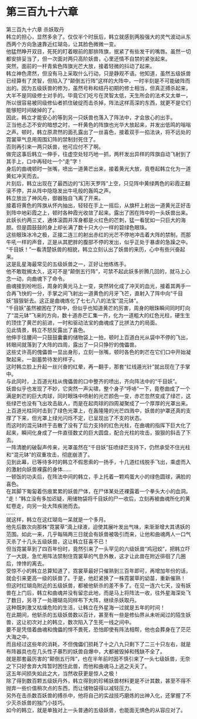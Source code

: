 # 第三百九十六章

第三百九十六章 杀妖取丹\
韩立的担心，显然多余了。仅仅半个时辰后，韩立就感到两股强大的灵气波动从东西两个方向急速靠近红瑚岛，让其脸色微微一变。\
他猛然睁开双目，死死的盯着眼前的那排阵旗，抿紧了有些发干的嘴唇。虽然一切都安排妥当了，但一次面对两只高阶妖兽，心里还情不自禁的紧张起来。\
突然，面前的一杆青紫色阵旗光芒大放，接着轻微的抖动了起来。\
韩立神色肃然，但没有马上采取什么行动，只是静观不语。他知道，虽然五级妖兽已经算有了灵智，但陷入了“颠倒五行阵”这样的大阵中，一时半刻是不可能破阵而出的。因为五级妖兽的修为，虽然号称和结丹初期的修士相当，但真正搏杀起来，大半不是同级修士对手的。毕竟它们吃亏在灵智太低，天生所会的法术又太单一，所以很容易被同级修仙者抓住破绽而击杀掉，阵法这样高深的东西，就更不是它们能够短时间破掉的了。\
因此，韩立才能安心的等到另一只妖兽也落入了阵法中，才会放心的出手。\
正当他忐忑不安的暗想之时，一杆黄色的阵旗也光华大放起来，并发出低鸣的嗡嗡之声。顿时，韩立原肃然的面孔露出了一丝喜色，接着双手一掐法诀，将不远处的霓裳草气息用周围幻阵的禁制封死住了。\
否则再引来一两只妖兽，他可应付不了啊。\
做完这事后韩立一伸手，往虚空处轻巧地一抓，两杆发出异样的阵旗自动飞射到了其手上，口中再轻吐一个“走”字！\
身后的曲魂顿时一张嘴，喷出一道黄芒出来，接着黄光大放，竟卷起韩立化为一道黄虹冲天而去。\
片刻后，韩立出现在了最西边的“幻形天罗阵”上空，只见阵中黄绿两色的彩霞正翻滚不停，并从阵中隐隐发出牛吼般的轰鸣之声。\
韩立放出了神风舟，御器独自飞离了开来。\
接着将黄色的阵旗从怀内抽出，轻轻在手上一摇后，从旗杆上射出一道黄光正好击到阵中地彩霞之上，顿时各种霞光收敛了起来。露出了困在阵中的一头妖兽出来。\
此妖长约两三丈，通体滚圆并浑身都是火红色的芒刺，猛一看犹如一只巨大的海胆。但是圆鼓鼓的身上却长满了数十只大小一样的碧绿色眼珠。\
这些眼珠冰冷之极，正接二连三的射出赤红的光芒不停地冲击着大阵的禁制，而那牛吼一样的声音，正是从其肥胖的腹部不停的发出，似乎正处于暴虐的急躁之中。\
“千目妖！”一看清楚妖兽的相貌，韩立立刻认出了妖兽的来历，心中有些兴奋起来。\
这是乱星海最常见的五级妖兽之一，正好让他练练手。\
他不敢耽搁太久，这可不是“颠倒五行阵”，可禁不起此妖多折腾几回的，就马上心念一动，向曲魂下了命令。\
曲魂接到吩咐后，周身的黄光马上一变，突然转化成了冲天的血光，接着其两手一合再飞快的一分，手掌之间飞射出一道黄色的月牙飞芒，直射入了阵中向“千目妖”狠狠斩去。这正是曲魂炼化了七七八八的法宝“混元钵”。\
“千目妖”虽然被困在了阵中，但似乎也知道黄芒的厉害，周身的眼珠瞬间同时盯向了“混元钵”飞来的方向，数十道赤芒汇集一齐，化为一道粗大的红色光柱，硬生生的顶住了黄芒的前进，一时和驱动法宝的曲魂成了比拼法力的局面。\
见此情景，韩立不怒反露出了喜色。\
他伸手往腰间一只鼓鼓囊囊的储物袋上一拍，顿时上百道白光从袋中不停的飞出，转眼间就落到了大阵的四周，露出了一只只狰狞的傀儡兽。\
这些丈许高的傀儡兽一显出身形，立刻一张嘴，顿时各色的刺芒在它们口中开始凝聚起来，一副蓄势待发的样子。\
这时韩立脸上升起一丝兴奋的红晕，再一翻手，那套“红线遁光针”就出现在了手掌中。\
与此同时，上百道光柱从傀儡兽的口中整齐的喷出，齐向阵法中的“千目妖”。\
妖兽似乎也发现了不妙，它突然一声尖啸，整个身子“呼哧”一下，竟卷曲成了一个满是刺芒的巨大肉球，同时眼珠中喷射的光芒颜色一变，赤芒忽然变成了绿芒，这些绿芒也没有飞出攻击敌人，而是在起肉球的四周凝聚成了一个厚厚的光罩出来。\
上百道光柱同时击到了绿色光罩上，在轰隆隆的光芒四溅中，妖兽的护罩还真的支撑了下来，但光罩上绿光闪烁不定，已呈现出了不支的状态。\
而这时的混元钵终于击散了没有了后力支持的红色光柱，在曲魂的指挥下巨大化了起来，瞬间化身成了一件直径数丈的巨大圆盘，配合光柱的攻击，狠狠的斜击了下去。\
一阵清脆的破裂声传来，光罩虽然在“千目妖”狂喷绿芒支持下，仍然承受不住光柱和“混元钵”的双重攻击，彻底崩溃了。\
见到此幕，已等待多时的韩立不假思索的一扬手，十几道红线脱手飞出，乘虚而入的激射向妖兽裸露的身体……\
一顿饭的功夫后，在阵法中间的韩立，手上托着一颗鸡蛋大小的绿色圆球，满脸的喜色。\
在其脚下匍匐着伤痕累累的妖兽尸体，在尸体某处还裸露着一个拳头大小的血洞。\
“走！”韩立没有多加迟疑，用储物袋将千目妖的尸一收后，立刻再被曲魂所化的黄虹卷走，向另一处大阵疾驰而去。\
……\
就这样，韩立在这红瑚岛一呆就是一个多月。\
他先后数次向那株“霓裳草”滴上绿液，迫使其展叶发出气味，来渐渐增大其诱妖的范围。如此一来，几乎每隔两三日就会有妖兽被吸引而来，让他和曲魂两人一口气灭杀了十几头五级妖兽，这让韩立狂喜不已！\
但当霓裳草到了四百年份时，竟然引来了一头罕见的六级妖兽“鸡冠蛟”，把韩立吓了一大跳，急忙用阵法禁制住霓裳草的气息外散，这才让此兽在附近徘徊了几圈后，悻悻的离去。\
受惊不小的韩立总算知道了，霓裳草最好只催熟到三百年即可，再增加年份的话，就会引来更高一级的妖兽了。于是，他赶紧换了一株霓裳草的幼苗，重新催熟！\
但这时红瑚岛附近的五级妖兽，都被他斩杀的差不多了。在见一连六七天，没有妖兽在上门后，韩立和曲魂并没有留恋此地，而是马上将阵法一收，往外星海深处飞了数日，另寻了一处珊瑚岛同样布下大阵，继续杀妖取丹。\
这种既刺激又枯燥危险的生活，让韩立在外星海一过就是五年的时间！\
在此期间，他斩杀的五级妖兽数以百计，甚至有一些是修仙界从未听闻过的陌生妖兽，这让初次对上的韩立，数次陷入了生死一线之间中。\
要不是凭借着曲魂和傀儡的悍不畏死，恐怕即使有阵法相帮，他也会葬身在了茫茫大海之中。\
而且经过这些年的消耗，不但傀儡们损耗了十之八九只剩下了二三十只左右，就是布阵器具也在几头性子暴烈的妖兽自爆中，大都被毁掉和残缺不全了。\
就是那套最厉害的“颠倒五行阵”，也在半年前时因不慎引来了一头七级妖兽，无奈之下只好舍弃大阵暂时困住此兽，而他和曲魂马上逃之夭夭了。\
这五年间损失如此之大，当然收获更是惊人之极！\
除了得到数百颗五级妖丹外，韩立得到的珍稀妖兽材料更是不计其数，甚至不得不抛弃一些价值稍次点的东西，而让储物袋得以减轻压力。\
另外在击杀数百妖兽的搏杀中，他将自己的实战技巧磨炼的出神入化，还掌握了不少灭杀妖兽的独门小技巧。\
如今的韩立，就是单独对上一头普通的五级妖兽，也能面无惧色的从容应对了。
